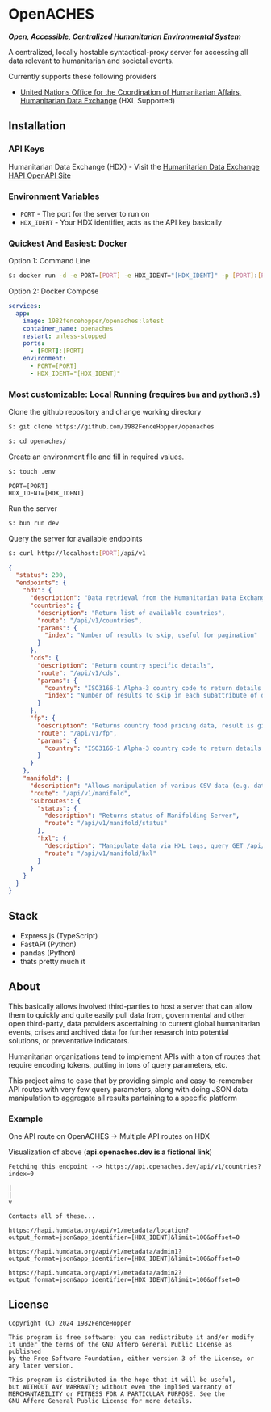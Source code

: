 # OpenACHES

**_Open, Accessible, Centralized Humanitarian Environmental System_**

A centralized, locally hostable syntactical-proxy server for accessing all data relevant to humanitarian and societal events.

Currently supports these following providers

- [United Nations Office for the Coordination of Humanitarian Affairs, Humanitarian Data Exchange](https://data.humdata.org) (HXL Supported)

## Installation

### API Keys

Humanitarian Data Exchange (HDX) - Visit the [Humanitarian Data Exchange HAPI OpenAPI Site](https://data.humdata.org/hapi)

### Environment Variables

- `PORT` - The port for the server to run on
- `HDX_IDENT` - Your HDX identifier, acts as the API key basically

### Quickest And Easiest: Docker

Option 1: Command Line

```bash
$: docker run -d -e PORT=[PORT] -e HDX_IDENT="[HDX_IDENT]" -p [PORT]:[PORT] --name openaches 1982fencehopper/openaches:latest
```

Option 2: Docker Compose

```yml
services:
  app:
    image: 1982fencehopper/openaches:latest
    container_name: openaches
    restart: unless-stopped
    ports:
      - [PORT]:[PORT]
    environment:
      - PORT=[PORT]
      - HDX_IDENT="[HDX_IDENT]"
```

### Most customizable: Local Running (requires `bun` and `python3.9`)

Clone the github repository and change working directory

```bash
$: git clone https://github.com/1982FenceHopper/openaches
```

```bash
$: cd openaches/
```

Create an environment file and fill in required values.

```bash
$: touch .env
```

```
PORT=[PORT]
HDX_IDENT=[HDX_IDENT]
```

Run the server

```bash
$: bun run dev
```

Query the server for available endpoints

```bash
$: curl http://localhost:[PORT]/api/v1
```

```json
{
  "status": 200,
  "endpoints": {
    "hdx": {
      "description": "Data retrieval from the Humanitarian Data Exchange",
      "countries": {
        "description": "Return list of available countries",
        "route": "/api/v1/countries",
        "params": {
          "index": "Number of results to skip, useful for pagination"
        }
      },
      "cds": {
        "description": "Return country specific details",
        "route": "/api/v1/cds",
        "params": {
          "country": "ISO3166-1 Alpha-3 country code to return details about",
          "index": "Number of results to skip in each subattribute of details, useful for subattr. pagination"
        }
      },
      "fp": {
        "description": "Returns country food pricing data, result is given as a CSV",
        "route": "/api/v1/fp",
        "params": {
          "country": "ISO3166-1 Alpha-3 country code to return details about"
        }
      }
    },
    "manifold": {
      "description": "Allows manipulation of various CSV data (e.g. data-prep, ML)",
      "route": "/api/v1/manifold",
      "subroutes": {
        "status": {
          "description": "Returns status of Manifolding Server",
          "route": "/api/v1/manifold/status"
        },
        "hxl": {
          "description": "Manipulate data via HXL tags, query GET /api/v1/manifold for required params",
          "route": "/api/v1/manifold/hxl"
        }
      }
    }
  }
}
```

## Stack

- Express.js (TypeScript)
- FastAPI (Python)
- pandas (Python)
- thats pretty much it

## About

This basically allows involved third-parties to host a server that can allow them to quickly and quite easily pull data from, governmental and other open third-party, data providers ascertaining to current global humanitarian events, crises and archived data for further research into potential solutions, or preventative indicators.

Humanitarian organizations tend to implement APIs with a ton of routes that require encoding tokens, putting in tons of query parameters, etc.

This project aims to ease that by providing simple and easy-to-remember API routes with very few query parameters, along with doing JSON data manipulation to aggregate all results partaining to a specific platform

### Example

One API route on OpenACHES -> Multiple API routes on HDX

Visualization of above (**api.openaches.dev is a fictional link**)

```
Fetching this endpoint --> https://api.openaches.dev/api/v1/countries?index=0

|
|
v

Contacts all of these...

https://hapi.humdata.org/api/v1/metadata/location?output_format=json&app_identifier=[HDX_IDENT]&limit=100&offset=0

https://hapi.humdata.org/api/v1/metadata/admin1?output_format=json&app_identifier=[HDX_IDENT]&limit=100&offset=0

https://hapi.humdata.org/api/v1/metadata/admin2?output_format=json&app_identifier=[HDX_IDENT]&limit=100&offset=0
```

## License

```
Copyright (C) 2024 1982FenceHopper

This program is free software: you can redistribute it and/or modify
it under the terms of the GNU Affero General Public License as published
by the Free Software Foundation, either version 3 of the License, or any later version.

This program is distributed in the hope that it will be useful,
but WITHOUT ANY WARRANTY; without even the implied warranty of
MERCHANTABILITY or FITNESS FOR A PARTICULAR PURPOSE. See the
GNU Affero General Public License for more details.
```
